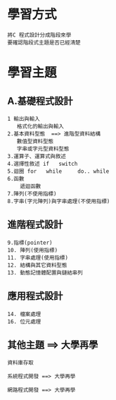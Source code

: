 # 學習方式
```
將C 程式設計分成階段來學 
要確認階段式主題是否已經清楚
```
# 學習主題
## A.基礎程式設計
```
1 輸出與輸入
   格式化的輸出與輸入
2.基本資料型態  ==> 進階型資料結構
   數值型資料型態
   字串或字元型資料型態
3.運算子、運算式與敘述
4.選擇性敘述 if   switch
5.迴圈 for   while     do.. while
6.函數
    遞迴函數
7.陣列(不使用指標)
8.字串(字元陣列)與字串處理(不使用指標)
```
## 進階程式設計
```
9.指標(pointer)
10. 陣列(使用指標)
11. 字串處理(使用指標)
12. 結構與其它資料型態
13. 動態記憶體配置與鏈結串列
```
## 應用程式設計
```
14. 檔案處理
16. 位元處理
```

## 其他主題 ==> 大學再學
```
資料庫存取

系統程式開發 ==> 大學再學

網路程式開發 ==> 大學再學
```
